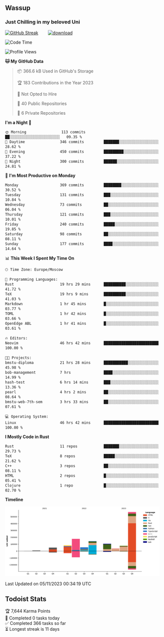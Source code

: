 ## Wassup 
### Just Chilling in my beloved Uni 

<!--
-->

[![GitHub Streak](http://github-readme-streak-stats.herokuapp.com?user=archeoss&theme=shades-of-purple&hide_border=true&date_format=j%20M%5B%20Y%5D)](https://git.io/streak-stats)&nbsp;&nbsp;&nbsp;&nbsp;&nbsp;&nbsp;&nbsp;&nbsp;[![download](https://user-images.githubusercontent.com/68448737/147796309-d8b65b1d-4dde-40d9-b03a-2b42aaa6cd43.jpeg)
](http://bmstu.ru/)

<!--START_SECTION:waka-->
![Code Time](http://img.shields.io/badge/Code%20Time-2%2C004%20hrs%2020%20mins-blue)

![Profile Views](http://img.shields.io/badge/Profile%20Views-0-blue)

**🐱 My GitHub Data** 

> 📦 366.6 kB Used in GitHub's Storage 
 > 
> 🏆 183 Contributions in the Year 2023
 > 
> 🚫 Not Opted to Hire
 > 
> 📜 40 Public Repositories 
 > 
> 🔑 6 Private Repositories 
 > 
**I'm a Night 🦉** 

```text
🌞 Morning                113 commits         ██░░░░░░░░░░░░░░░░░░░░░░░   09.35 % 
🌆 Daytime                346 commits         ███████░░░░░░░░░░░░░░░░░░   28.62 % 
🌃 Evening                450 commits         █████████░░░░░░░░░░░░░░░░   37.22 % 
🌙 Night                  300 commits         ██████░░░░░░░░░░░░░░░░░░░   24.81 % 
```
📅 **I'm Most Productive on Monday** 

```text
Monday                   369 commits         ████████░░░░░░░░░░░░░░░░░   30.52 % 
Tuesday                  131 commits         ███░░░░░░░░░░░░░░░░░░░░░░   10.84 % 
Wednesday                73 commits          ██░░░░░░░░░░░░░░░░░░░░░░░   06.04 % 
Thursday                 121 commits         ███░░░░░░░░░░░░░░░░░░░░░░   10.01 % 
Friday                   240 commits         █████░░░░░░░░░░░░░░░░░░░░   19.85 % 
Saturday                 98 commits          ██░░░░░░░░░░░░░░░░░░░░░░░   08.11 % 
Sunday                   177 commits         ████░░░░░░░░░░░░░░░░░░░░░   14.64 % 
```


📊 **This Week I Spent My Time On** 

```text
🕑︎ Time Zone: Europe/Moscow

💬 Programming Languages: 
Rust                     19 hrs 29 mins      ██████████░░░░░░░░░░░░░░░   41.72 % 
TeX                      19 hrs 9 mins       ██████████░░░░░░░░░░░░░░░   41.03 % 
Markdown                 1 hr 45 mins        █░░░░░░░░░░░░░░░░░░░░░░░░   03.77 % 
TOML                     1 hr 42 mins        █░░░░░░░░░░░░░░░░░░░░░░░░   03.66 % 
OpenEdge ABL             1 hr 41 mins        █░░░░░░░░░░░░░░░░░░░░░░░░   03.61 % 

🔥 Editors: 
Neovim                   46 hrs 42 mins      █████████████████████████   100.00 % 

🐱‍💻 Projects: 
bmstu-diploma            21 hrs 28 mins      ███████████░░░░░░░░░░░░░░   45.98 % 
bob-management           7 hrs               ████░░░░░░░░░░░░░░░░░░░░░   14.99 % 
hash-test                6 hrs 14 mins       ███░░░░░░░░░░░░░░░░░░░░░░   13.36 % 
pearl                    4 hrs 2 mins        ██░░░░░░░░░░░░░░░░░░░░░░░   08.64 % 
bmstu-web-7th-sem        3 hrs 33 mins       ██░░░░░░░░░░░░░░░░░░░░░░░   07.61 % 

💻 Operating System: 
Linux                    46 hrs 42 mins      █████████████████████████   100.00 % 
```

**I Mostly Code in Rust** 

```text
Rust                     11 repos            ███████░░░░░░░░░░░░░░░░░░   29.73 % 
TeX                      8 repos             █████░░░░░░░░░░░░░░░░░░░░   21.62 % 
C++                      3 repos             ██░░░░░░░░░░░░░░░░░░░░░░░   08.11 % 
HTML                     2 repos             █░░░░░░░░░░░░░░░░░░░░░░░░   05.41 % 
Clojure                  1 repo              █░░░░░░░░░░░░░░░░░░░░░░░░   02.70 % 
```



**Timeline**

![Lines of Code chart](https://raw.githubusercontent.com/archeoss/archeoss/master/assets/bar_graph.png)


 Last Updated on 05/11/2023 00:34:19 UTC
<!--END_SECTION:waka-->

## Todoist Stats

<!-- TODO-IST:START -->
🏆  7,644 Karma Points           
🌸  Completed 0 tasks today           
✅  Completed 366 tasks so far           
⏳  Longest streak is 11 days
<!-- TODO-IST:END -->
